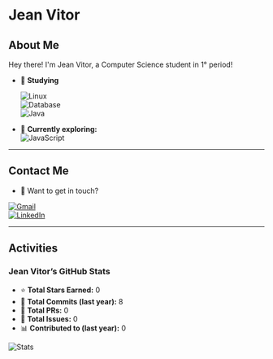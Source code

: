 # Jean Vitor

## About Me

Hey there! I'm Jean Vitor, a Computer Science student in 1° period!  

- 📘 **Studying**  

  ![Linux](https://img.shields.io/badge/-Linux-FCC624?style=for-the-badge&logo=linux&logoColor=black)  
  ![Database](https://img.shields.io/badge/-Database-336791?style=for-the-badge&logo=postgresql&logoColor=white)  
  ![Java](https://img.shields.io/badge/-Java-007396?style=for-the-badge&logo=java&logoColor=white)  

- 🌱 **Currently exploring:**  
  ![JavaScript](https://img.shields.io/badge/-JavaScript-F7DF1E?style=for-the-badge&logo=javascript&logoColor=black)  

---

## Contact Me  

- 📩 Want to get in touch?  

[![Gmail](https://img.shields.io/badge/-Gmail-D14836?style=for-the-badge&logo=gmail&logoColor=white)](mailto:jeanrucoyonline@gmail.com)  
[![LinkedIn](https://img.shields.io/badge/-LinkedIn-0077B5?style=for-the-badge&logo=linkedin&logoColor=white)](https://www.linkedin.com/in/jean-vitor-da-silva-lopes-881ab422b/)  

---

## Activities  

### Jean Vitor’s GitHub Stats  

- ⭐ **Total Stars Earned:** 0  
- 📌 **Total Commits (last year):** 8  
- 🔄 **Total PRs:** 0  
- 🐛 **Total Issues:** 0  
- 📊 **Contributed to (last year):** 0  

![Stats](https://github-readme-stats.vercel.app/api?username=JeanVitorDSL&show_icons=true&theme=dark)
